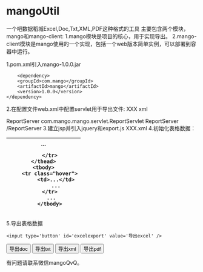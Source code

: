 # mangoUtil

一个吧数据稻城Excel,Doc,Txt,XML,PDF这种格式的工具
主要包含两个模块，mango和mango-client:
1.mango模块是项目的核心，用于实现导出。 
2.mango-client模块是mango使用的一个实现，包括一个web版本简单实例，可以部署到容器中运行。

 1.pom.xml引入mango-1.0.0.jar 

    	<dependency>
   		<groupId>com.mango</groupId>
   		<artifactId>mango</artifactId>
   		<version>1.0.0</version>
   	</dependency>
2.在配置文件web.xml中配置servlet用于导出文件: XXX xml

<servlet>
	<servlet-name>ReportServer</servlet-name>
	<servlet-class>
	com.mango.mango.servlet.ReportServlet
	</servlet-class>
</servlet>
<servlet-mapping>
	<servlet-name>ReportServer</servlet-name>
	<url-pattern>/ReportServer</url-pattern>
</servlet-mapping>
3.建立jsp并引入jquery和export.js
 XXX.xml
<script src="http://code.jquery.com/jquery-1.4.1.min.js"></script>
<script src="export.js"></script>
<script>
var webRootPath="<%=request.getContextPath()%>";
</script>
4.初始化表格数据：

   <table id="bookTable">
    <thead>
   		<tr>
   			<th type="number">...
   		 
   		</tr>
   	</thead>
   	<tbody>
   		<tr class="hover">
   			<td>...</td>
   			...
   		</tr>
   		 ...
   		</tbody>
   	
   </table>
5.导出表格数据

	<input type='button' id='excelexport' value='导出excel' />
  <input type='button' id='docexport' value='导出doc' />
  <input type='button' id='txtexport' value='导出txt' />
  <input type='button' id='xmlexport' value='导出xml' />
  <input type='button' id='pdfexport' value='导出pdf' />
  
  <script>
  $(function() {
  	$("#excelexport").click(function(e) {
  		exportFile("excel", $("#bookTable"));
  	});
  	$("#docexport").click(function(e) {
  		exportFile("doc", $("#bookTable"));
  	});
  	$("#txtexport").click(function(e) {
  		exportFile("txt", $("#bookTable"));
  	});
  	$("#xmlexport").click(function(e) {
  		exportFile("xml", $("#bookTable"));
  	});
  	$("#pdfexport").click(function(e) {
  		exportFile("pdf", $("#bookTable"));
  	});
  });
</script>


有问题请联系微信mangoQvQ。
